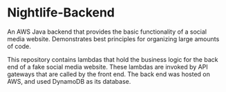 # Nightlife-Backend
An AWS Java backend that provides the basic functionality of a social media website. Demonstrates best principles for organizing large amounts of code.

This repository contains lambdas that hold the business logic for the back end of a fake social media website. These lambdas are invoked by API gateways
that are called by the front end. The back end was hosted on AWS, and used DynamoDB as its database. 
